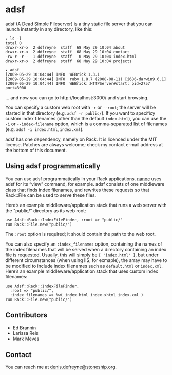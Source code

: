adsf
====

adsf (A Dead Simple Fileserver) is a tiny static file server that you can launch instantly in any directory, like this:

	▸ ls -l
	total 0
	drwxr-xr-x  2 ddfreyne  staff  68 May 29 10:04 about
	drwxr-xr-x  2 ddfreyne  staff  68 May 29 10:04 contact
	-rw-r--r--  1 ddfreyne  staff   0 May 29 10:04 index.html
	drwxr-xr-x  2 ddfreyne  staff  68 May 29 10:04 projects

	▸ adsf
	[2009-05-29 10:04:44] INFO  WEBrick 1.3.1
	[2009-05-29 10:04:44] INFO  ruby 1.8.7 (2008-08-11) [i686-darwin9.6.1]
	[2009-05-29 10:04:44] INFO  WEBrick::HTTPServer#start: pid=2757 port=3000

… and now you can go to http://localhost:3000/ and start browsing.

You can specify a custom web root with `-r` or `--root`; the server will be started in that directory (e.g. `adsf -r public/`). If you want to specificy custom index filenames (other than the default `index.html`), you can use the `-i` or `--index-filename` option, which is a comma-separated list of filenames (e.g. `adsf -i index.html,index.xml`).

adsf has one dependency, namely on Rack. It is licenced under the MIT license. Patches are always welcome; check my contact e-mail address at the bottom of this document.

Using adsf programmatically
---------------------------

You can use adsf programmatically in your Rack applications. [nanoc](http://nanoc.stoneship.org/) uses adsf for its “view” command, for example. adsf consists of one middleware class that finds index filenames, and rewrites these requests so that Rack::File can be used to serve these files.

Here’s an example middleware/application stack that runs a web server with the "public/" directory as its web root:

	use Adsf::Rack::IndexFileFinder, :root => "public/"
	run Rack::File.new("public/")

The `:root` option is required; it should contain the path to the web root.

You can also specify an `:index_filenames` option, containing the names of the index filenames that will be served when a directory containing an index file is requested. Usually, this will simply be `[ 'index.html' ]`, but under different circumstances (when using IIS, for exmaple), the array may have to be modified to include index filenames such as `default.html` or `index.xml`. Here’s an example middleware/application stack that uses custom index filenames:

	use Adsf::Rack::IndexFileFinder,
	  :root => "public/",
	  :index_filenames => %w( index.html index.xhtml index.xml )
	run Rack::File.new("public/")

Contributors
------------

* Ed Brannin
* Larissa Reis
* Mark Meves

Contact
-------

You can reach me at <denis.defreyne@stoneship.org>.
